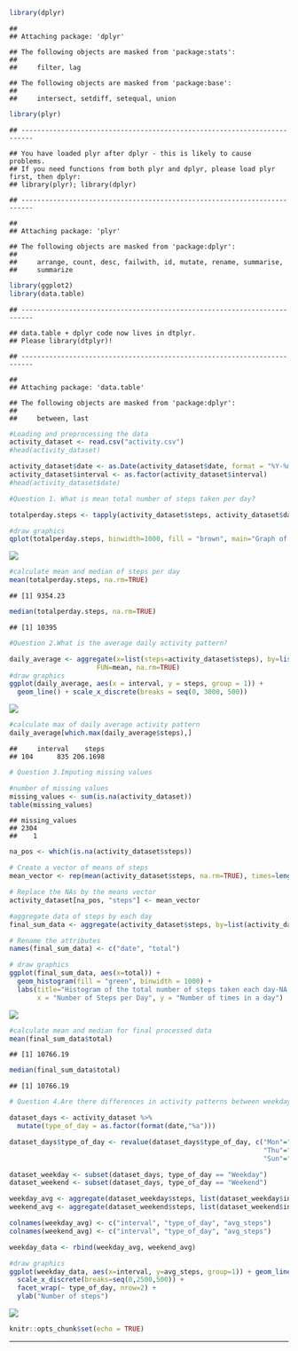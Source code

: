``` r
library(dplyr)
```

    ## 
    ## Attaching package: 'dplyr'

    ## The following objects are masked from 'package:stats':
    ## 
    ##     filter, lag

    ## The following objects are masked from 'package:base':
    ## 
    ##     intersect, setdiff, setequal, union

``` r
library(plyr)
```

    ## -------------------------------------------------------------------------

    ## You have loaded plyr after dplyr - this is likely to cause problems.
    ## If you need functions from both plyr and dplyr, please load plyr first, then dplyr:
    ## library(plyr); library(dplyr)

    ## -------------------------------------------------------------------------

    ## 
    ## Attaching package: 'plyr'

    ## The following objects are masked from 'package:dplyr':
    ## 
    ##     arrange, count, desc, failwith, id, mutate, rename, summarise,
    ##     summarize

``` r
library(ggplot2)
library(data.table)
```

    ## -------------------------------------------------------------------------

    ## data.table + dplyr code now lives in dtplyr.
    ## Please library(dtplyr)!

    ## -------------------------------------------------------------------------

    ## 
    ## Attaching package: 'data.table'

    ## The following objects are masked from 'package:dplyr':
    ## 
    ##     between, last

``` r
#Loading and preprocessing the data
activity_dataset <- read.csv("activity.csv")
#head(activity_dataset)

activity_dataset$date <- as.Date(activity_dataset$date, format = "%Y-%m-%d")
activity_dataset$interval <- as.factor(activity_dataset$interval)
#head(activity_dataset$date)

#Question 1. What is mean total number of steps taken per day?

totalperday.steps <- tapply(activity_dataset$steps, activity_dataset$date, FUN=sum, na.rm=TRUE)

#draw graphics
qplot(totalperday.steps, binwidth=1000, fill = "brown", main="Graph of steps taken per day " ,xlab="total number of steps taken each day", ylab="Number of times in a day")
```

![](RA1_Template_files/figure-markdown_github/unnamed-chunk-1-1.png)

``` r
#calculate mean and median of steps per day
mean(totalperday.steps, na.rm=TRUE)
```

    ## [1] 9354.23

``` r
median(totalperday.steps, na.rm=TRUE)
```

    ## [1] 10395

``` r
#Question 2.What is the average daily activity pattern?

daily_average <- aggregate(x=list(steps=activity_dataset$steps), by=list(interval=activity_dataset$interval),
                      FUN=mean, na.rm=TRUE)
#draw graphics
ggplot(daily_average, aes(x = interval, y = steps, group = 1)) + 
  geom_line() + scale_x_discrete(breaks = seq(0, 3000, 500))
```

![](RA1_Template_files/figure-markdown_github/unnamed-chunk-1-2.png)

``` r
#calculate max of daily average activity pattern
daily_average[which.max(daily_average$steps),]
```

    ##     interval    steps
    ## 104      835 206.1698

``` r
# Question 3.Imputing missing values

#number of missing values
missing_values <- sum(is.na(activity_dataset))
table(missing_values)
```

    ## missing_values
    ## 2304 
    ##    1

``` r
na_pos <- which(is.na(activity_dataset$steps))

# Create a vector of means of steps
mean_vector <- rep(mean(activity_dataset$steps, na.rm=TRUE), times=length(na_pos))

# Replace the NAs by the means vector
activity_dataset[na_pos, "steps"] <- mean_vector

#aggregate data of steps by each day
final_sum_data <- aggregate(activity_dataset$steps, by=list(activity_dataset$date), FUN=sum)

# Rename the attributes
names(final_sum_data) <- c("date", "total")

# draw graphics
ggplot(final_sum_data, aes(x=total)) + 
  geom_histogram(fill = "green", binwidth = 1000) + 
  labs(title="Histogram of the total number of steps taken each day-NA replaced by mean", 
       x = "Number of Steps per Day", y = "Number of times in a day")
```

![](RA1_Template_files/figure-markdown_github/unnamed-chunk-1-3.png)

``` r
#calculate mean and median for final processed data
mean(final_sum_data$total)
```

    ## [1] 10766.19

``` r
median(final_sum_data$total)
```

    ## [1] 10766.19

``` r
# Question 4.Are there differences in activity patterns between weekdays and weekends?

dataset_days <- activity_dataset %>%
  mutate(type_of_day = as.factor(format(date,"%a")))

dataset_days$type_of_day <- revalue(dataset_days$type_of_day, c("Mon"="Weekday", "Tue"="Weekday", "Wed"="Weekday", 
                                                                "Thu"="Weekday", "Fri"="Weekday", "Sat"="Weekend", 
                                                                "Sun"="Weekend"))

dataset_weekday <- subset(dataset_days, type_of_day == "Weekday")
dataset_weekend <- subset(dataset_days, type_of_day == "Weekend")

weekday_avg <- aggregate(dataset_weekday$steps, list(dataset_weekday$interval,dataset_weekday$type_of_day), mean)
weekend_avg <- aggregate(dataset_weekend$steps, list(dataset_weekend$interval,dataset_weekend$type_of_day), mean)

colnames(weekday_avg) <- c("interval", "type_of_day", "avg_steps")
colnames(weekend_avg) <- c("interval", "type_of_day", "avg_steps")

weekday_data <- rbind(weekday_avg, weekend_avg)

#draw graphics
ggplot(weekday_data, aes(x=interval, y=avg_steps, group=1)) + geom_line() + 
  scale_x_discrete(breaks=seq(0,2500,500)) + 
  facet_wrap(~ type_of_day, nrow=2) + 
  ylab("Number of steps")
```

![](RA1_Template_files/figure-markdown_github/unnamed-chunk-1-4.png)

``` r
knitr::opts_chunk$set(echo = TRUE)
```

------------------------------------------------------------------------
